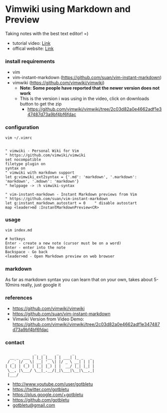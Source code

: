 # Vimwiki using Markdown and Preview
Taking notes with the best text editor! =)
* tutorial video: [Link](https://www.youtube.com/watch?v=ONh95PNBW-Q)
* offical website: [Link](https://www.youtube.com/user/gotbletu)

### install requirements
- vim
- vim-instant-markdown (https://github.com/suan/vim-instant-markdown)
- vimwiki (https://github.com/vimwiki/vimwiki)
  - **Note: Some people have reported that the newer version does not work**
  - This is the version i was using in the video, click on downloads button to get the zip
    - https://github.com/vimwiki/vimwiki/tree/2c03d82a0e4662adf1e347487d73a9bf4bf6fdac

### configuration
    vim ~/.vimrc
    

    " vimwiki - Personal Wiki for Vim
    " https://github.com/vimwiki/vimwiki
    set nocompatible
    filetype plugin on
    syntax on
    " vimwiki with markdown support
    let g:vimwiki_ext2syntax = {'.md': 'markdown', '.markdown': 'markdown', '.mdown': 'markdown'}
    " helppage -> :h vimwiki-syntax 
    
    " vim-instant-markdown - Instant Markdown previews from Vim
    " https://github.com/suan/vim-instant-markdown
    let g:instant_markdown_autostart = 0	" disable autostart
    map <leader>md :InstantMarkdownPreview<CR>
    
### usage
    vim index.md
    
    # hotkeys
    Enter - create a new note (cursor must be on a word)
    Enter - enter into the note
    Backspace - Go back
    <leader>md - Open Markdown preview on web browser

### markdown
As far as markdown syntax you can learn that on your own, takes about 5-10mins really, just google it

### references
- https://github.com/vimwiki/vimwiki
- https://github.com/suan/vim-instant-markdown
- Vimwiki Version from Video Demo: https://github.com/vimwiki/vimwiki/tree/2c03d82a0e4662adf1e347487d73a9bf4bf6fdac


### contact

                 _   _     _      _         
      __ _  ___ | |_| |__ | | ___| |_ _   _ 
     / _` |/ _ \| __| '_ \| |/ _ \ __| | | |
    | (_| | (_) | |_| |_) | |  __/ |_| |_| |
     \__, |\___/ \__|_.__/|_|\___|\__|\__,_|
     |___/                                  

- http://www.youtube.com/user/gotbletu
- https://twitter.com/gotbletu
- https://plus.google.com/+gotbletu
- https://github.com/gotbletu
- gotbletu@gmail.com
